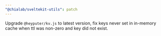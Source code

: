 ```yaml
---
"@chialab/sveltekit-utils": patch
---
```


Upgrade `@heyputer/kv.js` to latest version, fix keys never set in in-memory cache when ttl was non-zero and key did not exist.
